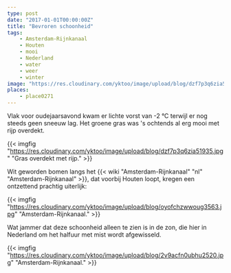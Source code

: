 ```yaml
---
type: post
date: "2017-01-01T00:00:00Z"
title: "Bevroren schoonheid"
tags:
    - Amsterdam-Rijnkanaal
    - Houten
    - mooi
    - Nederland
    - water
    - weer
    - winter
image: "https://res.cloudinary.com/yktoo/image/upload/blog/dzf7p3q6zia51935.jpg"
places:
    - place0271
---
```


Vlak voor oudejaarsavond kwam er lichte vorst van -2 °C terwijl er nog steeds geen sneeuw lag. Het groene gras was 's ochtends al erg mooi met rijp overdekt.

{{< imgfig "https://res.cloudinary.com/yktoo/image/upload/blog/dzf7p3q6zia51935.jpg" "Gras overdekt met rijp." >}}

Wit geworden bomen langs het {{< wiki "Amsterdam-Rijnkanaal" "nl" "Amsterdam-Rijnkanaal" >}}, dat voorbij Houten loopt, kregen een ontzettend prachtig uiterlijk:

<!--more-->

{{< imgfig "https://res.cloudinary.com/yktoo/image/upload/blog/oyofchzwwoug3563.jpg" "Amsterdam-Rijnkanaal." >}}

Wat jammer dat deze schoonheid alleen te zien is in de zon, die hier in Nederland om het halfuur met mist wordt afgewisseld.

{{< imgfig "https://res.cloudinary.com/yktoo/image/upload/blog/2v9acfn0ubhu2520.jpg" "Amsterdam-Rijnkanaal." >}}
